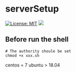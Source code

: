 # serverSetup

[![License: MIT](https://img.shields.io/badge/License-MIT-green.svg)](https://opensource.org/licenses/MIT) 
![](https://img.shields.io/github/last-commit/alfredzhang98/serverSetup?color=green)

## Before run the shell

```shell
# The authority shoule be set
chmod +x xxx.sh

```

centos = 7
ubuntu > 18.04


